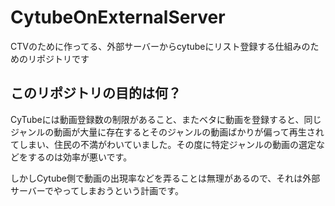 # CytubeOnExternalServer
CTVのために作ってる、外部サーバーからcytubeにリスト登録する仕組みのためのリポジトリです

## このリポジトリの目的は何？

CyTubeには動画登録数の制限があること、またベタに動画を登録すると、同じジャンルの動画が大量に存在するとそのジャンルの動画ばかりが偏って再生されてしまい、住民の不満がわいていました。その度に特定ジャンルの動画の選定などをするのは効率が悪いです。

しかしCytube側で動画の出現率などを弄ることは無理があるので、それは外部サーバーでやってしまおうという計画です。
